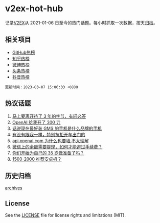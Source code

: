 # v2ex-hot-hub

 记录[V2EX](https://www.v2ex.com/)从 2021-01-06 日至今的热门话题。每小时抓取一次数据，按天[归档](archives)。
 
 ## 相关项目

- [GitHub热榜](https://github.com/lonnyzhang423/github-hot-hub)
- [知乎热榜](https://github.com/lonnyzhang423/zhihu-hot-hub)
- [微博热榜](https://github.com/lonnyzhang423/weibo-hot-hub)
- [头条热榜](https://github.com/lonnyzhang423/toutiao-hot-hub)
- [抖音热榜](https://github.com/lonnyzhang423/douyin-hot-hub)


 `更新时间：2023-03-07 15:06:33 +0800`

## 热议话题

1. [马上要离开待了 3 年的字节，有问必答](https://www.v2ex.com/t/921664)
1. [OpenAI 给我开了 300 刀](https://www.v2ex.com/t/921774)
1. [话说现在最好装 GMS 的手机是什么品牌的手机](https://www.v2ex.com/t/921758)
1. [有没有跟我一样，特别抗拒开车出门的](https://www.v2ex.com/t/921838)
1. [api.openai.com 为什么也要墙,不太理解](https://www.v2ex.com/t/921883)
1. [微信上的余额需要提现，如何才能避过手续费？](https://www.v2ex.com/t/921804)
1. [你们开始为自己的 35 岁做准备了吗？](https://www.v2ex.com/t/921827)
1. [1500-2000 推荐安卓机？](https://www.v2ex.com/t/921701)

## 历史归档

[archives](archives)

## License

See the [LICENSE](LICENSE) file for license rights and limitations (MIT).
